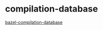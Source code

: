 # compilation-database

[bazel-compilation-database](https://github.com/grailbio/bazel-compilation-database)
